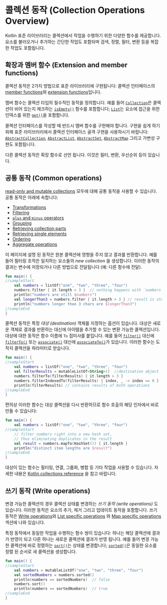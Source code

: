 # 콜렉션 동작 (Collection Operations Overview)

Kotlin 표준 라이브러리는 콜렉션에서 작업을 수행하기 위한 다양한 함수를 제공합니다. 요소를 불러오거나 추가하는 간단한 작업도 포함되며 검색, 정렬, 필터, 변환 등을 복잡한 작업도 포함됩니다.

## 확장과 멤버 함수 (Extension and member functions)

콜렉션 동작은 2가지 방법으로 표준 라이브러리에 구현됩니다:
콜렉션 인터페이스의 [member functions](https://app.gitbook.com/@bbiguduk/s/kotlin/language-guide/classes-and-objects/class-classes-and-inheritance#class-members)와 [extension functions](https://app.gitbook.com/@bbiguduk/s/kotlin/language-guide/classes-and-objects/extensions#extension-functions)입니다.

멤버 함수는 콜렉션 타입의 필수적인 동작을 정의합니다.
예를 들어 [`Collection`](https://kotlinlang.org/api/latest/jvm/stdlib/kotlin.collections/-collection/index.html)은 콜렉션이 비어 있는지 체크하는 [`isEmpty()`](https://kotlinlang.org/api/latest/jvm/stdlib/kotlin.collections/-collection/is-empty.html) 함수를 포함합니다; [`List`](https://kotlinlang.org/api/latest/jvm/stdlib/kotlin.collections/-list/index.html)는 요소에 접근을 위한 인덱스를 위한 [`get()`](https://kotlinlang.org/api/latest/jvm/stdlib/kotlin.collections/-list/get.html)을 포함합니다.

콜렉션 인터페이스를 작성할 때 반드시 멤버 함수를 구현해야 합니다.
구현을 쉽게 하기위해 표준 라이브러리에서 콜렉션 인터페이스 골격 구현을 사용하시기 바랍니다: [`AbstractCollection`](https://kotlinlang.org/api/latest/jvm/stdlib/kotlin.collections/-abstract-collection/index.html), [`AbstractList`](https://kotlinlang.org/api/latest/jvm/stdlib/kotlin.collections/-abstract-list/index.html), [`AbstractSet`](https://kotlinlang.org/api/latest/jvm/stdlib/kotlin.collections/-abstract-set/index.html), [`AbstractMap`](https://kotlinlang.org/api/latest/jvm/stdlib/kotlin.collections/-abstract-map/index.html) 그리고 가변성 구현도 포함됩니다.

다른 콜렉션 동작은 확장 함수로 선언 됩니다. 이것은 필터, 변환, 우선순위 등이 있습니다.

## 공통 동작 (Common operations)

[read-only and mutable collections](https://app.gitbook.com/@bbiguduk/s/kotlin/language-guide/collections/kotlin-kotlin-collections-overview#collection-types) 모두에 대해 공통 동작을 사용할 수 있습니다. 공통 동작은 아래에 속합니다:

* [Transformations](https://app.gitbook.com/@bbiguduk/s/kotlin/language-guide/collections/collection-transformations)
* [Filtering](https://app.gitbook.com/@bbiguduk/s/kotlin/language-guide/collections/filtering)
* [`plus` and `minus` operators](https://app.gitbook.com/@bbiguduk/s/kotlin/language-guide/collections/plus-minus-plus-and-minus-operators)
* [Grouping](https://app.gitbook.com/@bbiguduk/s/kotlin/language-guide/collections/untitled)
* [Retrieving collection parts](https://app.gitbook.com/@bbiguduk/s/kotlin/language-guide/collections/retrieving-collection-parts)
* [Retrieving single elements](https://app.gitbook.com/@bbiguduk/s/kotlin/language-guide/collections/retrieving-single-elements)
* [Ordering](https://app.gitbook.com/@bbiguduk/s/kotlin/language-guide/collections/collection-ordering)
* [Aggregate operations](https://app.gitbook.com/@bbiguduk/s/kotlin/language-guide/collections/collection-aggregate-operations)

이 페이지에 설명 된 동작은 원본 콜렉션에 영향을 주지 않고 결과를 반환합니다. 예를 들어 필터링 조작은 일치하는 요소들의 _new collection_ 을 생성합니다. 이러한 동작의 결과는 변수에 저장되거나 다른 방법으로 전달됩니다 (예: 다른 함수에 전달).

```kotlin
fun main() {
//sampleStart
    val numbers = listOf("one", "two", "three", "four")  
    numbers.filter { it.length > 3 }  // nothing happens with `numbers`, result is lost
    println("numbers are still $numbers")
    val longerThan3 = numbers.filter { it.length > 3 } // result is stored in `longerThan3`
    println("numbers longer than 3 chars are $longerThan3")
//sampleEnd
}

```

콜렉션 동작은 특정 _대상 (destination)_ 객체를 지정하는 옵션이 있습니다.
대상은 새로운 객체로 결과를 반환하는 대신에 아이템을 추가할 수 있는 변환 가능한 콜렉션입니다.
대상에 대한 동작은 함수 이름에 `To` 접미사를 붙입니다. 예를 들어 [`filter()`](https://kotlinlang.org/api/latest/jvm/stdlib/kotlin.collections/filter.html) 대신에 [`filterTo()`](https://kotlinlang.org/api/latest/jvm/stdlib/kotlin.collections/filter-to.html) 또는 [`associate()`](https://kotlinlang.org/api/latest/jvm/stdlib/kotlin.collections/associate.html) 대신에 [`associateTo()`](https://kotlinlang.org/api/latest/jvm/stdlib/kotlin.collections/associate-to.html)가 있습니다.
이러한 함수는 도착지 콜렉션을 파라미터로 받습니다.

```kotlin
fun main() {
//sampleStart
    val numbers = listOf("one", "two", "three", "four")
    val filterResults = mutableListOf<String>()  //destination object
    numbers.filterTo(filterResults) { it.length > 3 }
    numbers.filterIndexedTo(filterResults) { index, _ -> index == 0 }
    println(filterResults) // contains results of both operations
//sampleEnd
}
```

편의상 이러한 함수는 대상 콜렉션을 다시 반환하므로 함수 호출의 해당 인자에서 바로 만들 수 있습니다:

```kotlin
fun main() {
    val numbers = listOf("one", "two", "three", "four")
//sampleStart
    // filter numbers right into a new hash set, 
    // thus eliminating duplicates in the result
    val result = numbers.mapTo(HashSet()) { it.length }
    println("distinct item lengths are $result")
//sampleEnd
}
```

대상이 있는 함수는 필터링, 연결, 그룹화, 병합 등 기타 작업을 사용할 수 있습니다. 자세한 내용은 [Kotlin collections reference](https://kotlinlang.org/api/latest/jvm/stdlib/kotlin.collections/index.html) 을 참고 바랍니다.

## 쓰기 동작 (Write operations)

변경 가능한 콜렉션의 경우 콜렉션 상태를 변경하는 _쓰기 동작 (write operations)_ 도 있습니다. 이러한 동작은 요소의 추가, 제거 그리고 업데이트 동작을 포함합니다. 쓰기 동작은 [Write operations](https://app.gitbook.com/@bbiguduk/s/kotlin/language-guide/collections/collection-write-operations)와 [List specific operations](https://app.gitbook.com/@bbiguduk/s/kotlin/language-guide/collections/list-specific-operations#list-write-operations) 와 [Map specific operations](https://app.gitbook.com/@bbiguduk/s/kotlin/language-guide/collections/map-specific-operations#map-write-operations) 섹션에 나와 있습니다.

특정 동작에서 동일한 작업을 수행하는 함수 쌍이 있습니다: 하나는 해당 콜렉션에 결과가 반영이 되고 다른 하나는 새로운 콜렉션에 결과가 반영 됩니다.
예를 들어 변경 가능한 콜렉션에 바로 정렬하는 [`sort()`](https://kotlinlang.org/api/latest/jvm/stdlib/kotlin.collections/sort.html)는 상태를 변경합니다; [`sorted()`](https://kotlinlang.org/api/latest/jvm/stdlib/kotlin.collections/sorted.html)은 동일한 요소를 정렬 된 순서로 새 콜렉션을 생성합니다.

```kotlin
fun main() {
//sampleStart
    val numbers = mutableListOf("one", "two", "three", "four")
    val sortedNumbers = numbers.sorted()
    println(numbers == sortedNumbers)  // false
    numbers.sort()
    println(numbers == sortedNumbers)  // true
//sampleEnd
}
```